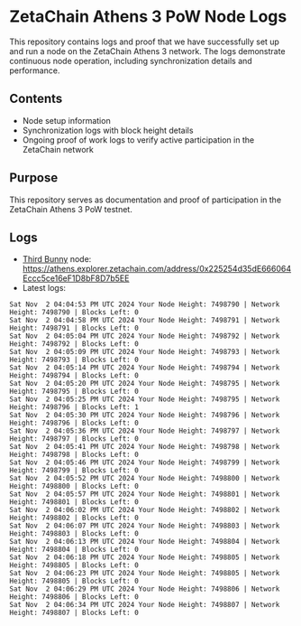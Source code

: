 # ZetaChain Athens 3 PoW Node Logs
This repository contains logs and proof that we have successfully set up and run a node on the ZetaChain Athens 3 network. The logs demonstrate continuous node operation, including synchronization details and performance.

## Contents
- Node setup information
- Synchronization logs with block height details
- Ongoing proof of work logs to verify active participation in the ZetaChain network

## Purpose
This repository serves as documentation and proof of participation in the ZetaChain Athens 3 PoW testnet.

## Logs

- [Third Bunny](https://thirdbunny.xyz/) node: https://athens.explorer.zetachain.com/address/0x225254d35dE666064Eccc5ce16eF1D8bF8D7b5EE
- Latest logs:
```
Sat Nov  2 04:04:53 PM UTC 2024 Your Node Height: 7498790 | Network Height: 7498790 | Blocks Left: 0
Sat Nov  2 04:04:58 PM UTC 2024 Your Node Height: 7498791 | Network Height: 7498791 | Blocks Left: 0
Sat Nov  2 04:05:04 PM UTC 2024 Your Node Height: 7498792 | Network Height: 7498792 | Blocks Left: 0
Sat Nov  2 04:05:09 PM UTC 2024 Your Node Height: 7498793 | Network Height: 7498793 | Blocks Left: 0
Sat Nov  2 04:05:14 PM UTC 2024 Your Node Height: 7498794 | Network Height: 7498794 | Blocks Left: 0
Sat Nov  2 04:05:20 PM UTC 2024 Your Node Height: 7498795 | Network Height: 7498795 | Blocks Left: 0
Sat Nov  2 04:05:25 PM UTC 2024 Your Node Height: 7498795 | Network Height: 7498796 | Blocks Left: 1
Sat Nov  2 04:05:30 PM UTC 2024 Your Node Height: 7498796 | Network Height: 7498796 | Blocks Left: 0
Sat Nov  2 04:05:36 PM UTC 2024 Your Node Height: 7498797 | Network Height: 7498797 | Blocks Left: 0
Sat Nov  2 04:05:41 PM UTC 2024 Your Node Height: 7498798 | Network Height: 7498798 | Blocks Left: 0
Sat Nov  2 04:05:46 PM UTC 2024 Your Node Height: 7498799 | Network Height: 7498799 | Blocks Left: 0
Sat Nov  2 04:05:52 PM UTC 2024 Your Node Height: 7498800 | Network Height: 7498800 | Blocks Left: 0
Sat Nov  2 04:05:57 PM UTC 2024 Your Node Height: 7498801 | Network Height: 7498801 | Blocks Left: 0
Sat Nov  2 04:06:02 PM UTC 2024 Your Node Height: 7498802 | Network Height: 7498802 | Blocks Left: 0
Sat Nov  2 04:06:07 PM UTC 2024 Your Node Height: 7498803 | Network Height: 7498803 | Blocks Left: 0
Sat Nov  2 04:06:13 PM UTC 2024 Your Node Height: 7498804 | Network Height: 7498804 | Blocks Left: 0
Sat Nov  2 04:06:18 PM UTC 2024 Your Node Height: 7498805 | Network Height: 7498805 | Blocks Left: 0
Sat Nov  2 04:06:23 PM UTC 2024 Your Node Height: 7498805 | Network Height: 7498805 | Blocks Left: 0
Sat Nov  2 04:06:29 PM UTC 2024 Your Node Height: 7498806 | Network Height: 7498806 | Blocks Left: 0
Sat Nov  2 04:06:34 PM UTC 2024 Your Node Height: 7498807 | Network Height: 7498807 | Blocks Left: 0
```
